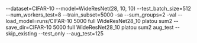 --dataset=CIFAR-10 --model=WideResNet(28, 10, 10) --test_batch_size=512 --num_workers_test=8 --train_subset=5000 -sa --sum_groups=2 -val --load_model=runs/CIFAR-10 5000 full WideResNet28_10 platou sum2 --save_dir=CIFAR-10 5000 full WideResNet28_10 platou sum2 aug_test --skip_existing --test_only --aug_test=125